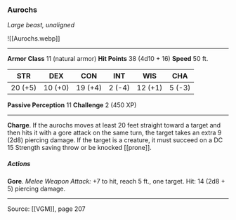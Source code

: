 ### Aurochs
_Large beast, unaligned_

![[Aurochs.webp]]




---

**Armor Class** 11 (natural armor)
**Hit Points** 38 (4d10 + 16)
**Speed** 50 ft.

| STR     | DEX     | CON     | INT     | WIS     | CHA     |
|---------|---------|---------|---------|---------|---------|
| 20 (+5) | 10 (+0) | 19 (+4) | 2 (-4) | 12 (+1) | 5 (-3) |

**Passive Perception** 11
**Challenge** 2 (450 XP)

---

**Charge**. If the aurochs moves at least 20 feet straight toward a target and then hits it with a gore attack on the same turn, the target takes an extra 9 (2d8) piercing damage. If the target is a creature, it must succeed on a DC 15 Strength saving throw or be knocked [[prone]].

##### Actions
**Gore**. _Melee Weapon Attack:_ +7 to hit, reach 5 ft., one target. Hit: 14 (2d8 + 5) piercing damage.


---

Source: [[VGM]], page 207